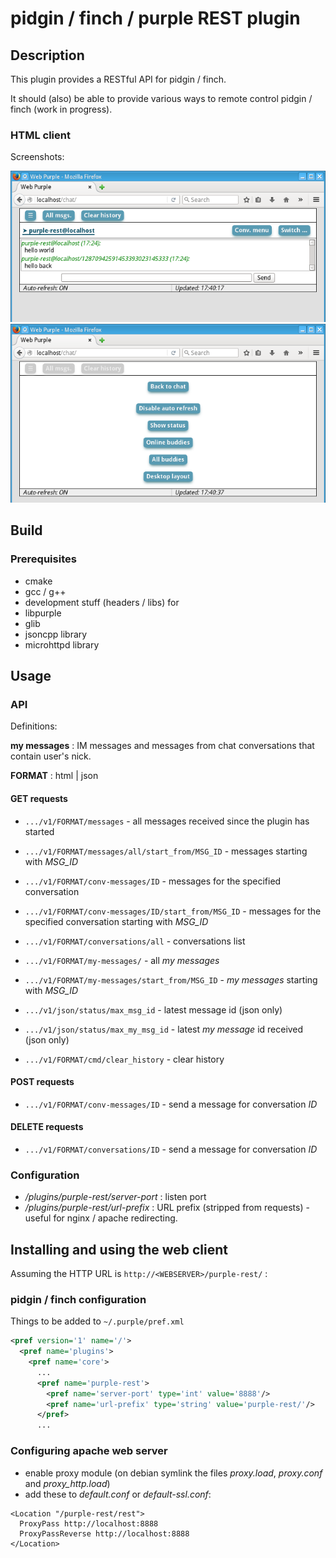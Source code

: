 # pidgin / finch / purple REST plugin

## Description

This plugin provides a RESTful API for pidgin / finch.

It should (also) be able to provide various ways to remote control pidgin / finch (work in
progress).

### HTML client

Screenshots:

![purple rest html 1](doc/img/purple-rest-screenshot1.png?raw=true "HTML client - screenshot1")
![purple rest html 2](doc/img/purple-rest-screenshot2.png?raw=true "HTML client - screenshot2")

## Build

### Prerequisites

* cmake
* gcc / g++
* development stuff (headers / libs) for
 * libpurple
 * glib
 * jsoncpp library
 * microhttpd library

## Usage

### API

Definitions:

**my messages** : IM messages and messages from chat conversations that contain user's
nick.

**FORMAT** : html | json

#### GET requests

* `.../v1/FORMAT/messages` - all messages received since the plugin has started
* `.../v1/FORMAT/messages/all/start_from/MSG_ID` - messages starting with *MSG_ID*

* `.../v1/FORMAT/conv-messages/ID` - messages for the specified conversation
* `.../v1/FORMAT/conv-messages/ID/start_from/MSG_ID` - messages for the
specified conversation starting with *MSG_ID*

* `.../v1/FORMAT/conversations/all` - conversations list

* `.../v1/FORMAT/my-messages/` - all *my messages*
* `.../v1/FORMAT/my-messages/start_from/MSG_ID` - *my messages* starting with *MSG_ID*

* `.../v1/json/status/max_msg_id` - latest message id (json only)
* `.../v1/json/status/max_my_msg_id` - latest *my message* id received (json only)

* `.../v1/FORMAT/cmd/clear_history` - clear history

#### POST requests

* `.../v1/FORMAT/conv-messages/ID` - send a message for conversation *ID*

#### DELETE requests

* `.../v1/FORMAT/conversations/ID` - send a message for conversation *ID*

### Configuration

* _/plugins/purple-rest/server-port_ : listen port
* _/plugins/purple-rest/url-prefix_ : URL prefix (stripped from requests) - useful for
nginx / apache redirecting.

## Installing and using the web client

Assuming the HTTP URL is ```http://<WEBSERVER>/purple-rest/``` :

### pidgin / finch configuration

Things to be added to ```~/.purple/pref.xml```

```xml
<pref version='1' name='/'>
  <pref name='plugins'>
    <pref name='core'>
      ...
      <pref name='purple-rest'>
        <pref name='server-port' type='int' value='8888'/>
        <pref name='url-prefix' type='string' value='purple-rest/'/>
      </pref>
      ...
```

### Configuring apache web server

* enable proxy module (on debian symlink the files *proxy.load*, *proxy.conf* and *proxy_http.load*)
* add these to *default.conf* or *default-ssl.conf*:

```
<Location "/purple-rest/rest">
  ProxyPass http://localhost:8888
  ProxyPassReverse http://localhost:8888
</Location>
```

